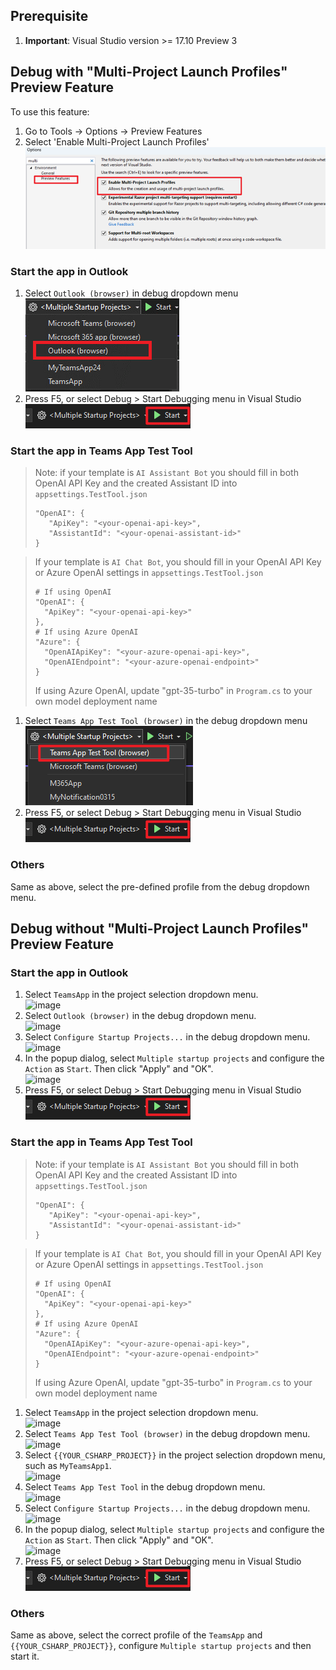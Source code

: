 ## Prerequisite

1. **Important**: Visual Studio version >= 17.10 Preview 3

## Debug with "Multi-Project Launch Profiles" Preview Feature

To use this feature:
1. Go to Tools -> Options -> Preview Features
2. Select 'Enable Multi-Project Launch Profiles'
<br/>![image](https://raw.githubusercontent.com/OfficeDev/TeamsFx/dev/docs/images/visualstudio/debug/enable-multiple-profiles-feature.png)

### Start the app in Outlook
1. Select `Outlook (browser)` in debug dropdown menu
<br/> ![image](https://raw.githubusercontent.com/OfficeDev/TeamsFx/dev/docs/images/visualstudio/debug/switch-to-outlook.png)
2. Press F5, or select Debug > Start Debugging menu in Visual Studio
<br/>![image](https://raw.githubusercontent.com/OfficeDev/TeamsFx/dev/docs/images/visualstudio/debug/debug-button.png)

### Start the app in Teams App Test Tool

> Note: if your template is `AI Assistant Bot` you should fill in both OpenAI API Key and the created Assistant ID into `appsettings.TestTool.json`
>   ```
>   "OpenAI": {
>      "ApiKey": "<your-openai-api-key>",
>      "AssistantId": "<your-openai-assistant-id>"
>   }
>   ```

> If your template is `AI Chat Bot`, you should fill in your OpenAI API Key or Azure OpenAI settings in `appsettings.TestTool.json`
>    ```
>    # If using OpenAI
>    "OpenAI": {
>      "ApiKey": "<your-openai-api-key>"
>    },
>    # If using Azure OpenAI
>    "Azure": {
>      "OpenAIApiKey": "<your-azure-openai-api-key>",
>      "OpenAIEndpoint": "<your-azure-openai-endpoint>"
>    }
>    ```
> If using Azure OpenAI, update "gpt-35-turbo" in `Program.cs` to your own model deployment name

1. Select `Teams App Test Tool (browser)` in the debug dropdown menu
<br/>![image](https://raw.githubusercontent.com/OfficeDev/TeamsFx/dev/docs/images/visualstudio/debug/switch-to-test-tool.png)
2. Press F5, or select Debug > Start Debugging menu in Visual Studio
<br/>![image](https://raw.githubusercontent.com/OfficeDev/TeamsFx/dev/docs/images/visualstudio/debug/debug-button.png)

### Others

Same as above, select the pre-defined profile from the debug dropdown menu.

## Debug without "Multi-Project Launch Profiles" Preview Feature

### Start the app in Outlook
1. Select `TeamsApp` in the project selection dropdown menu.
<br/>![image](https://github.com/OfficeDev/TeamsFx/assets/15262146/e581920f-194e-4e6b-93c2-22ad633e328e)
2. Select `Outlook (browser)` in the debug dropdown menu.
<br/>![image](https://github.com/OfficeDev/TeamsFx/assets/15262146/d32a8f6b-901d-4e0f-a612-9deceea8b196)
3. Select `Configure Startup Projects...` in the debug dropdown menu.
<br/>![image](https://github.com/OfficeDev/TeamsFx/assets/15262146/2dffb4e4-492e-43bc-bb37-e30e5681600c)
4. In the popup dialog, select `Multiple startup projects` and configure the `Action` as `Start`. Then click "Apply" and "OK".
<br/>![image](https://github.com/OfficeDev/TeamsFx/assets/15262146/a195a824-45ac-45fc-92e8-3ebd9c582cc9)
5. Press F5, or select Debug > Start Debugging menu in Visual Studio
<br/>![image](https://raw.githubusercontent.com/OfficeDev/TeamsFx/dev/docs/images/visualstudio/debug/debug-button.png)

### Start the app in Teams App Test Tool

> Note: if your template is `AI Assistant Bot` you should fill in both OpenAI API Key and the created Assistant ID into `appsettings.TestTool.json`
>   ```
>   "OpenAI": {
>      "ApiKey": "<your-openai-api-key>",
>      "AssistantId": "<your-openai-assistant-id>"
>   }
>   ```

> If your template is `AI Chat Bot`, you should fill in your OpenAI API Key or Azure OpenAI settings in `appsettings.TestTool.json`
>    ```
>    # If using OpenAI
>    "OpenAI": {
>      "ApiKey": "<your-openai-api-key>"
>    },
>    # If using Azure OpenAI
>    "Azure": {
>      "OpenAIApiKey": "<your-azure-openai-api-key>",
>      "OpenAIEndpoint": "<your-azure-openai-endpoint>"
>    }
>    ```
> If using Azure OpenAI, update "gpt-35-turbo" in `Program.cs` to your own model deployment name

1. Select `TeamsApp` in the project selection dropdown menu.
<br/>![image](https://github.com/OfficeDev/TeamsFx/assets/15262146/e581920f-194e-4e6b-93c2-22ad633e328e)
2. Select `Teams App Test Tool (browser)` in the debug dropdown menu.
<br/>![image](https://github.com/OfficeDev/TeamsFx/assets/15262146/d32a8f6b-901d-4e0f-a612-9deceea8b196)
3. Select `{{YOUR_CSHARP_PROJECT}}` in the project selection dropdown menu, such as `MyTeamsApp1`.
<br/>![image](https://github.com/OfficeDev/TeamsFx/assets/15262146/e581920f-194e-4e6b-93c2-22ad633e328e)
4. Select `Teams App Test Tool` in the debug dropdown menu.
<br/>![image](https://github.com/OfficeDev/TeamsFx/assets/15262146/f8f3ff12-ae63-48c7-9cd1-4e6adafd0635)
5. Select `Configure Startup Projects...` in the debug dropdown menu.
<br/>![image](https://github.com/OfficeDev/TeamsFx/assets/15262146/2dffb4e4-492e-43bc-bb37-e30e5681600c)
6. In the popup dialog, select `Multiple startup projects` and configure the `Action` as `Start`. Then click "Apply" and "OK".
<br/>![image](https://github.com/OfficeDev/TeamsFx/assets/15262146/a195a824-45ac-45fc-92e8-3ebd9c582cc9)
7. Press F5, or select Debug > Start Debugging menu in Visual Studio
<br/>![image](https://raw.githubusercontent.com/OfficeDev/TeamsFx/dev/docs/images/visualstudio/debug/debug-button.png)

### Others

Same as above, select the correct profile of the `TeamsApp` and `{{YOUR_CSHARP_PROJECT}}`, configure `Multiple startup projects` and then start it.
